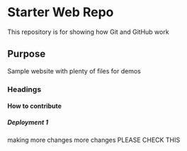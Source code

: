 # Starter Web Repo

This repository is for showing how Git and GitHub work

## Purpose

Sample website with plenty of files for demos
 
### Headings 
#### How to contribute 
##### Deployment 1
making more changes
more changes
PLEASE CHECK THIS